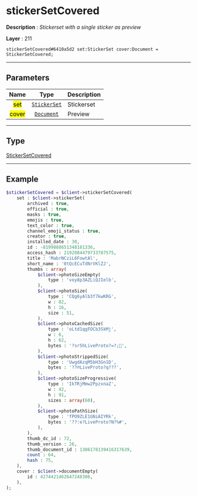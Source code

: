# stickerSetCovered

**Description** : *Stickerset with a single sticker as preview*

**Layer** : 211

```tl
stickerSetCovered#6410a5d2 set:StickerSet cover:Document = StickerSetCovered;
```

---

## Parameters

| Name | Type | Description |
| :---: | :---: | :--- |
| <mark>set</mark> | [`StickerSet`](type/StickerSet) | Stickerset |
| <mark>cover</mark> | [`Document`](type/Document) | Preview |

---

## Type

[StickerSetCovered](type/StickerSetCovered)

---

## Example

```php
$stickerSetCovered = $client->stickerSetCovered(
	set : $client->stickerSet(
		archived : true,
		official : true,
		masks : true,
		emojis : true,
		text_color : true,
		channel_emoji_status : true,
		creator : true,
		installed_date : 30,
		id : -8199888651348181336,
		access_hash : 2192084479733787575,
		title : 'MabrNCziL6FowtAl',
		short_name : '0tQcECuTdNrVKlZJ',
		thumbs : array(
			$client->photoSizeEmpty(
				type : 'voy8p3AZLiQJIelb',
			),
			$client->photoSize(
				type : 'CQg6yAlb3f7kwKRG',
				w : 82,
				h : 16,
				size : 51,
			),
			$client->photoCachedSize(
				type : 'oLtd1qgFOCb3SkMj',
				w : 6,
				h : 62,
				bytes : '?sr5hLiveProto?=?;',
			),
			$client->photoStrippedSize(
				type : 'UwgdAzqM5bH3Gn1D',
				bytes : '??℗LiveProto?q???',
			),
			$client->photoSizeProgressive(
				type : 'IkTRjMmw2PpzxnaZ',
				w : 42,
				h : 91,
				sizes : array(60),
			),
			$client->photoPathSize(
				type : 'fPO9ZLE1GNiAIYRk',
				bytes : '??:e?LiveProto?N?%#',
			),
		),
		thumb_dc_id : 72,
		thumb_version : 26,
		thumb_document_id : 1386178139416317639,
		count : 64,
		hash : 75,
	),
	cover : $client->documentEmpty(
		id : 4274421462647248306,
	),
);
```